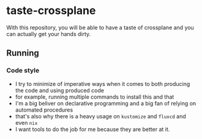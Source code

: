 # taste-crossplane

With this repository, you will be able to have a taste of crossplane and you can actually get your hands dirty.

## Running

### Code style

- I try to minimize of imperative ways when it comes to both producing the code and using produced code
- for example, running multiple commands to install this and that
- I'm a big beliver on declarative programming and a big fan of relying on automated procedures
- that's also why there is a heavy usage on `kustomize` and `fluxcd` and even `nix`
- I want tools to do the job for me because they are better at it.
